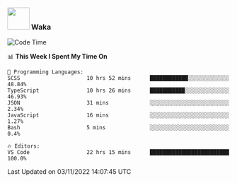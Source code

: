 ### <img src="https://media.giphy.com/media/VgCDAzcKvsR6OM0uWg/giphy.gif" width="50"> Waka

  <!--START_SECTION:waka-->
![Code Time](http://img.shields.io/badge/Code%20Time-1%2C019%20hrs%2057%20mins-blue)

📊 **This Week I Spent My Time On** 

```text
💬 Programming Languages: 
SCSS                     10 hrs 52 mins      ████████████░░░░░░░░░░░░░   48.84% 
TypeScript               10 hrs 26 mins      ███████████░░░░░░░░░░░░░░   46.93% 
JSON                     31 mins             ░░░░░░░░░░░░░░░░░░░░░░░░░   2.34% 
JavaScript               16 mins             ░░░░░░░░░░░░░░░░░░░░░░░░░   1.27% 
Bash                     5 mins              ░░░░░░░░░░░░░░░░░░░░░░░░░   0.4%

🔥 Editors: 
VS Code                  22 hrs 15 mins      █████████████████████████   100.0%

```


 Last Updated on 03/11/2022 14:07:45 UTC
<!--END_SECTION:waka-->

